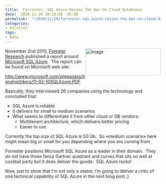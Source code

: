 ```yaml
---
title:  Forrester: SQL Azure Raises The Bar On Cloud Databases
date:  2010-11-29 19:28:00 -05:00
permalink:  "/2010/11/29/forrester-sql-azure-raises-the-bar-on-cloud-databases/"
categories:
- Solution
tags:
- Data
---
```

<a href="http://vincentlauzon.files.wordpress.com/2010/11/image2.png"><img style="display:inline;margin-left:0;margin-right:0;border:0;" title="image" src="http://vincentlauzon.files.wordpress.com/2010/11/image_thumb2.png" border="0" alt="image" width="244" height="87" align="right" /></a> November 2nd 2010, <a href="http://www.forrester.com/">Forester Research</a> published a report around <a href="http://www.microsoft.com/en-us/sqlazure">Microsoft SQL Azure</a>.  The report can be found on Microsoft web site:

<a title="http://www.microsoft.com/presspass/itanalyst/docs/11-02-10SQLAzure.PDF" href="http://www.microsoft.com/presspass/itanalyst/docs/11-02-10SQLAzure.PDF">http://www.microsoft.com/presspass/itanalyst/docs/11-02-10SQLAzure.PDF</a>

Basically, they interviewed 26 companies using the technology and concluded that:
<ul>
	<li>SQL Azure is reliable</li>
	<li>It delivers for small to medium scenarios</li>
	<li>What seems to differentiate it from other cloud or DB vendors:
<ul>
	<li>Multitenant architecture, which delivers better pricing</li>
	<li>Easier to use</li>
</ul>
</li>
</ul>
Currently the top size of SQL Azure is 50 Gb.  So «medium scenario» here might mean big or small for you depending where you are coming from.

Forrester positions Microsoft SQL Azure as a leader in their domain.  They do not have those fancy Gartner quadrant and curves that sits so well at cocktail party but it does deliver the goods:  SQL Azure rocks!

Now, just to show that I’m not only a zealot, I’m going to deliver a critic of one technical capability of SQL Azure in the next blog post ;)